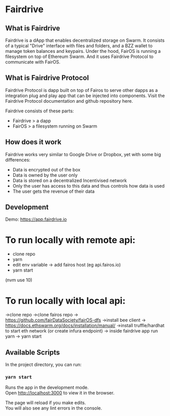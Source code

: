 # Fairdrive

## What is Fairdrive

Fairdrive is a dApp that enables decentralized storage on Swarm. It consists of a typical "Drive" interface with files and folders, and a BZZ wallet to manage token balances and keypairs. Under the hood, FairOS is running a filesystem on top of Ethereum Swarm. And it uses Fairdrive Protocol to communicate with FairOS.

## What is Fairdrive Protocol

Fairdrive Protocol is dapp built on top of Fairos to serve other dapps as a integration plug and play app that can be injected into components. Visit the Fairdrive Protocol documentation and github repository here.

Fairdrive consists of these parts:

- Fairdrive > a dapp
- FairOS > a filesystem running on Swarm

## How does it work

Fairdrive works very similar to Google Drive or Dropbox, yet with some big differences:

- Data is encrypted out of the box
- Data is owned by the user only
- Data is stored on a decentralized Incentivised network
- Only the user has access to this data and thus controls how data is used
- The user gets the revenue of their data

## Development

Demo: https://app.fairdrive.io

# To run locally with remote api:

- clone repo
- yarn
- edit env variable -> add fairos host (eg api.fairos.io)
- yarn start

(nvm use 10)

# To run locally with local api:

->clone repo
->clone fairos repo -> https://github.com/fairDataSociety/fairOS-dfs
->install bee client -> https://docs.ethswarm.org/docs/installation/manual/
->install truffle/hardhat to start eth network (or create infura endpoint)
-> inside fairdrive app run yarn
-> yarn start

## Available Scripts

In the project directory, you can run:

### `yarn start`

Runs the app in the development mode.<br>
Open [http://localhost:3000](http://localhost:3000) to view it in the browser.

The page will reload if you make edits.<br>
You will also see any lint errors in the console.
